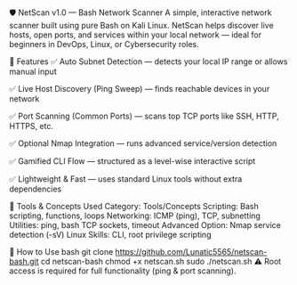 🛡️ NetScan v1.0 — Bash Network Scanner
A simple, interactive network scanner built using pure Bash on Kali Linux.
NetScan helps discover live hosts, open ports, and services within your local network — ideal for beginners in DevOps, Linux, or Cybersecurity roles.

🚀 Features
✅ Auto Subnet Detection — detects your local IP range or allows manual input

✅ Live Host Discovery (Ping Sweep) — finds reachable devices in your network

✅ Port Scanning (Common Ports) — scans top TCP ports like SSH, HTTP, HTTPS, etc.

✅ Optional Nmap Integration — runs advanced service/version detection

✅ Gamified CLI Flow — structured as a level-wise interactive script

✅ Lightweight & Fast — uses standard Linux tools without extra dependencies

🧰 Tools & Concepts Used
Category:	Tools/Concepts
Scripting:	Bash scripting, functions, loops
Networking:	ICMP (ping), TCP, subnetting
Utilities:	ping, bash TCP sockets, timeout
Advanced Option:	Nmap service detection (-sV)
Linux Skills:	CLI, root privilege scripting

📖 How to Use
bash
git clone https://github.com/Lunatic5565/netscan-bash.git
cd netscan-bash
chmod +x netscan.sh
sudo ./netscan.sh
⚠️ Root access is required for full functionality (ping & port scanning).

